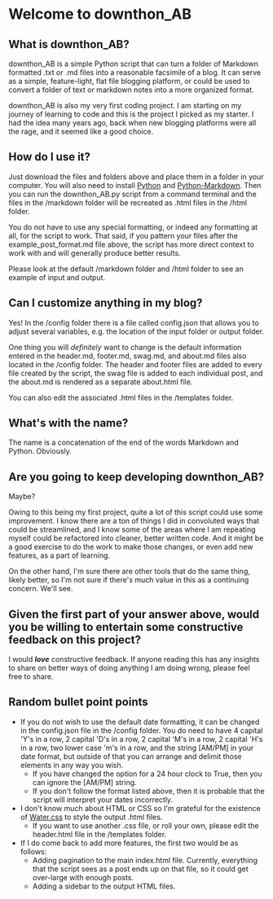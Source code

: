 # Welcome to downthon_AB

## What is downthon_AB?

downthon_AB is a simple Python script that can turn a folder of Markdown formatted .txt or .md files into a reasonable facsimile of a blog. It can serve as a simple, feature-light, flat file blogging platform, or could be used to convert a folder of text or markdown notes into a more organized format.

downthon_AB is also my very first coding project. I am starting on my journey of learning to code and this is the project I picked as my starter. I had the idea many years ago, back when new blogging platforms were all the rage, and it seemed like a good choice.

## How do I use it?

Just download the files and folders above and place them in a folder in your computer. You will also need to install [Python](https://www.python.org/) and [Python-Markdown](https://python-markdown.github.io/). Then you can run the downthon_AB.py script from a command terminal and the files in the /markdown folder will be recreated as .html files in the /html folder.

You do not have to use any special formatting, or indeed any formatting at all, for the script to work. That said, if you pattern your files after the example_post_format.md file above, the script has more direct context to work with and will generally produce better results.

Please look at the default /markdown folder and /html folder to see an example of input and output.

## Can I customize anything in my blog?

Yes! In the /config folder there is a file called config.json that allows you to adjust several variables, e.g. the location of the input folder or output folder.

One thing you will _definitely_ want to change is the default information entered in the header.md, footer.md, swag.md, and about.md files also located in the /config folder. The header and footer files are added to every file created by the script, the swag file is added to each individual post, and the about.md is rendered as a separate about.html file.

You can also edit the associated .html files in the /templates folder.

## What's with the name?

The name is a concatenation of the end of the words Markdown and Python. Obviously.

## Are you going to keep developing downthon_AB?

Maybe?

Owing to this being my first project, quite a lot of this script could use some improvement. I know there are a ton of things I did in convoluted ways that could be streamlined, and I know some of the areas where I am repeating myself could be refactored into cleaner, better written code. And it might be a good exercise to do the work to make those changes, or even add new features, as a part of learning.

On the other hand, I'm sure there are other tools that do the same thing, likely better, so I'm not sure if there's much value in this as a continuing concern. We'll see.

## Given the first part of your answer above, would you be willing to entertain some constructive feedback on this project?

I would _**love**_ constructive feedback. If anyone reading this has any insights to share on better ways of doing anything I am doing wrong, please feel free to share.

## Random bullet point points

* If you do not wish to use the default date formatting, it can be changed in the config.json file in the /config folder. You do need to have 4 capital 'Y's in a row, 2 capital 'D's in a row, 2 capital 'M's in a row, 2 capital 'H's in a row, two lower case 'm's in a row, and the string [AM/PM] in your date format, but outside of that you can arrange and delimit those elements in any way you wish.
  * If you have changed the option for a 24 hour clock to True, then you can ignore the [AM/PM] string.
  * If you don't follow the format listed above, then it is probable that the script will interpret your dates incorrectly.
* I don't know much about HTML or CSS so I'm grateful for the existence of [Water.css](https://watercss.kognise.dev/) to style the output .html files.
  * If you want to use another .css file, or roll your own, please edit the header.html file in the /templates folder.
* If I do come back to add more features, the first two would be as follows:
  * Adding pagination to the main index.html file. Currently, everything that the script sees as a post ends up on that file, so it could get over-large with enough posts.
  * Adding a sidebar to the output HTML files.
